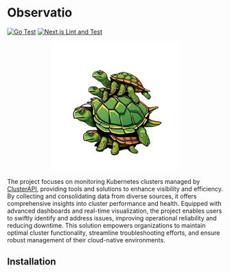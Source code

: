 # Observatio

[![Go Test](https://github.com/knabben/observatio/actions/workflows/backend.yml/badge.svg)](https://github.com/knabben/observatio/actions/workflows/backend.yml)
[![Next.js Lint and Test](https://github.com/knabben/observatio/actions/workflows/frontend.yml/badge.svg)](https://github.com/knabben/observatio/actions/workflows/frontend.yml)

<p align="center">
<img src="front/public/logo.png" alt="logo" width="300"/>
</p>

The project focuses on monitoring Kubernetes clusters managed by [ClusterAPI](https://cluster-api.sigs.k8s.io/), 
providing tools and solutions to enhance visibility and efficiency. By collecting and consolidating data from diverse sources, 
it offers comprehensive insights into cluster performance and health. Equipped with advanced dashboards and real-time visualization, 
the project enables users to swiftly identify and address issues, improving operational reliability and reducing downtime. 
This solution empowers organizations to maintain optimal cluster functionality, streamline troubleshooting efforts, 
and ensure robust management of their cloud-native environments.

## Installation
